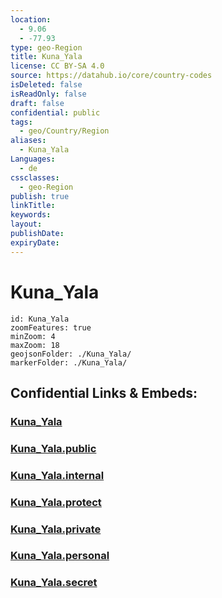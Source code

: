```yaml
---
location:
  - 9.06
  - -77.93
type: geo-Region
title: Kuna_Yala
license: CC BY-SA 4.0
source: https://datahub.io/core/country-codes
isDeleted: false
isReadOnly: false
draft: false
confidential: public
tags:
  - geo/Country/Region
aliases:
  - Kuna_Yala
Languages:
  - de
cssclasses:
  - geo-Region
publish: true
linkTitle:
keywords:
layout:
publishDate:
expiryDate:
---
```


# Kuna_Yala

```leaflet
id: Kuna_Yala
zoomFeatures: true 
minZoom: 4 
maxZoom: 18
geojsonFolder: ./Kuna_Yala/
markerFolder: ./Kuna_Yala/
```


## Confidential Links & Embeds: 

### [Kuna_Yala](/_Standards/Earth/Continent/America~Central/Panama/Provinces~Panama/Kuna_Yala.md) 

### [Kuna_Yala.public](/_public/Earth/Continent/America~Central/Panama/Provinces~Panama/Kuna_Yala.public.md) 

### [Kuna_Yala.internal](/_internal/Earth/Continent/America~Central/Panama/Provinces~Panama/Kuna_Yala.internal.md) 

### [Kuna_Yala.protect](/_protect/Earth/Continent/America~Central/Panama/Provinces~Panama/Kuna_Yala.protect.md) 

### [Kuna_Yala.private](/_private/Earth/Continent/America~Central/Panama/Provinces~Panama/Kuna_Yala.private.md) 

### [Kuna_Yala.personal](/_personal/Earth/Continent/America~Central/Panama/Provinces~Panama/Kuna_Yala.personal.md) 

### [Kuna_Yala.secret](/_secret/Earth/Continent/America~Central/Panama/Provinces~Panama/Kuna_Yala.secret.md)


